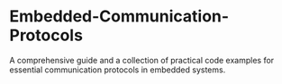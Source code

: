 # Embedded-Communication-Protocols
A comprehensive guide and a collection of practical code examples for essential communication protocols in embedded systems.
